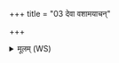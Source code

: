 +++
title = "03 देवा वशामयाचन्"

+++
<details><summary>मूलम् (WS)</summary>

देवा वशामयाचन् यस्मिन्नग्रे अजायत ।  
तामेतां विद्यान्नारदः सह देवैरुदाजत ॥ ४ ॥
</details>